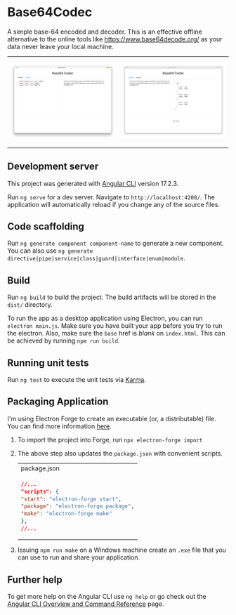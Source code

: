# Base64Codec

A simple base-64 encoded and decoder. This is an effective offline alternative to the online tools like https://www.base64decode.org/ as your data never leave your local machine.

<table>
<tr>
<td>

![screenshot-encoder](/src/assets/linux_encoder.png)

</td>
<td>

![screenshot-decoder](/src/assets/linux_decoder.png)

</td>

</tr>
</table>

## Development server

This project was generated with [Angular CLI](https://github.com/angular/angular-cli) version 17.2.3.

Run `ng serve` for a dev server. Navigate to `http://localhost:4200/`. The application will automatically reload if you change any of the source files.

## Code scaffolding

Run `ng generate component component-name` to generate a new component. You can also use `ng generate directive|pipe|service|class|guard|interface|enum|module`.

## Build

Run `ng build` to build the project. The build artifacts will be stored in the `dist/` directory.

To run the app as a desktop application using Electron, you can run `electron main.js`. Make sure you have built your app before you try to run the electron. Also, make sure the `base` href is _blank_ on `index.html`. This can be achieved by running `npm run build`.

## Running unit tests

Run `ng test` to execute the unit tests via [Karma](https://karma-runner.github.io).

## Packaging Application

I'm using Electron Forge to create an executable (or, a distributable) file. You can find more information [here](https://www.electronjs.org/docs/latest/tutorial/tutorial-packaging).

1. To import the project into Forge, run `npx electron-forge import`
2. The above step also updates the `package.json` with convenient scripts.
    <table>
      <tr><td>package.json</td></tr>
      <tr><td>

   ```json
   //...
   "scripts": {
   "start": "electron-forge start",
   "package": "electron-forge package",
   "make": "electron-forge make"
   },
   //...
   ```

      </td></tr>
   </table>

3. Issuing `npm run make` on a Windows machine create an `.exe` file that you can use to run and share your application.

## Further help

To get more help on the Angular CLI use `ng help` or go check out the [Angular CLI Overview and Command Reference](https://angular.io/cli) page.
